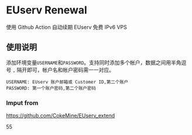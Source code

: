 # EUserv Renewal
使用 Github Action 自动续期 EUserv 免费 IPv6 VPS

## 使用说明

添加环境变量`USERNAME`和`PASSWORD`。支持同时添加多个帐户，数据之间用半角逗号 `,` 隔开即可，帐户名和帐户密码需一一对应。

```
USERNAME: EUserv 账户邮箱或 Customer ID,第二个账户
PASSWORD: 第一个账户密码,第二个账户密码
```
### Imput from
https://github.com/CokeMine/EUserv_extend


55
